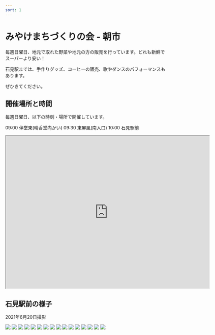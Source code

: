 ```yaml
---
sort: 1
---
```


# みやけまちづくりの会 - 朝市

毎週日曜日、地元で取れた野菜や地元の方の販売を行っています。どれも新鮮でスーパーより安い！

石見駅までは、手作りグッズ、コーヒーの販売、歌やダンスのパフォーマンスもあります。

ぜひきてください。

## 開催場所と時間
毎週日曜日、以下の時刻・場所で開催しています。

09:00 伴堂東(晴香堂向かい)
09:30 東屏風(南入口)
10:00 石見駅前

<iframe src="https://www.google.com/maps/d/embed?mid=1_crluTwrVG9f3MY_blG6KsKruSHl-kUW&hl=ja" width="640" height="480"></iframe>

## 石見駅前の様子
2021年6月20日撮影

![](/assets/images/sunday-morning-market/16.jpg)
![](/assets/images/sunday-morning-market/1.jpg)
![](/assets/images/sunday-morning-market/2.jpg)
![](/assets/images/sunday-morning-market/3.jpg)
![](/assets/images/sunday-morning-market/4.jpg)
![](/assets/images/sunday-morning-market/5.jpg)
![](/assets/images/sunday-morning-market/6.jpg)
![](/assets/images/sunday-morning-market/7.jpg)
![](/assets/images/sunday-morning-market/8.jpg)
![](/assets/images/sunday-morning-market/9.jpg)
![](/assets/images/sunday-morning-market/10.jpg)
![](/assets/images/sunday-morning-market/11.jpg)
![](/assets/images/sunday-morning-market/12.jpg)
![](/assets/images/sunday-morning-market/13.jpg)
![](/assets/images/sunday-morning-market/14.jpg)
![](/assets/images/sunday-morning-market/15.jpg)
